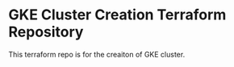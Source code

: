 # GKE Cluster Creation Terraform Repository
This terraform repo is for the creaiton of GKE cluster.
